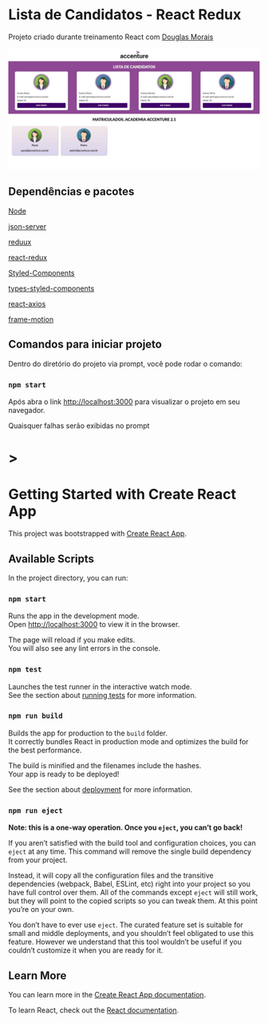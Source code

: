 # Lista de Candidatos - React Redux


Projeto criado durante treinamento React com [Douglas Morais](https://github.com/mrdouglasmorais)


![Capa do Projeto](/docs/capa.JPG)


## Dependências e pacotes


[Node](https://nodejs.org/en/)


[json-server](https://www.npmjs.com/package/json-server)


[reduux](https://redux.js.org/)


[react-redux](https://react-redux.js.org/)


[Styled-Components](https://styled-components.com/)


[types-styled-components](https://www.npmjs.com/package/@types/styled-components)


[react-axios](https://www.npmjs.com/package/react-axios)


[frame-motion](https://www.framer.com/api/motion/)



## Comandos para iniciar projeto


Dentro do diretório do projeto via prompt, você pode rodar o comando:


### `npm start`


Após abra o link [http://localhost:3000](http://localhost:3000) para visualizar o projeto em seu navegador.


Quaisquer falhas serão exibidas no prompt


# >

# Getting Started with Create React App

This project was bootstrapped with [Create React App](https://github.com/facebook/create-react-app).

## Available Scripts

In the project directory, you can run:

### `npm start`

Runs the app in the development mode.\
Open [http://localhost:3000](http://localhost:3000) to view it in the browser.

The page will reload if you make edits.\
You will also see any lint errors in the console.

### `npm test`

Launches the test runner in the interactive watch mode.\
See the section about [running tests](https://facebook.github.io/create-react-app/docs/running-tests) for more information.

### `npm run build`

Builds the app for production to the `build` folder.\
It correctly bundles React in production mode and optimizes the build for the best performance.

The build is minified and the filenames include the hashes.\
Your app is ready to be deployed!

See the section about [deployment](https://facebook.github.io/create-react-app/docs/deployment) for more information.

### `npm run eject`

**Note: this is a one-way operation. Once you `eject`, you can’t go back!**

If you aren’t satisfied with the build tool and configuration choices, you can `eject` at any time. This command will remove the single build dependency from your project.

Instead, it will copy all the configuration files and the transitive dependencies (webpack, Babel, ESLint, etc) right into your project so you have full control over them. All of the commands except `eject` will still work, but they will point to the copied scripts so you can tweak them. At this point you’re on your own.

You don’t have to ever use `eject`. The curated feature set is suitable for small and middle deployments, and you shouldn’t feel obligated to use this feature. However we understand that this tool wouldn’t be useful if you couldn’t customize it when you are ready for it.

## Learn More

You can learn more in the [Create React App documentation](https://facebook.github.io/create-react-app/docs/getting-started).

To learn React, check out the [React documentation](https://reactjs.org/).
